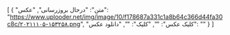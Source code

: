 [
  {
    "متن": "درحال بروزرسانی",
    "عکس": "https://www.uplooder.net/img/image/10/f178687a331c1a8b64c366d44fa30c8c/۲۰۲۱۱۱۰۵-۱۵۳۲۵۸.png",
    "کلیک عکس": "",
    "کلیک": "",
    "دانلود عکس": ""
  }
]
